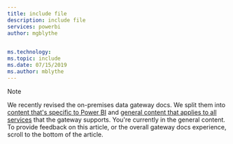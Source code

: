 ```yaml
---
title: include file
description: include file
services: powerbi
author: mgblythe
 

ms.technology:
ms.topic: include
ms.date: 07/15/2019
ms.author: mblythe
---
```


> [!NOTE]
> We recently revised the on-premises data gateway docs. We split them into [content that's specific to Power BI](/power-bi/service-gateway-onprem) and [general content that applies to all services](../gateway/service-gateway-onprem.md) that the gateway supports. You're currently in the general content. To provide feedback on this article, or the overall gateway docs experience, scroll to the bottom of the article.